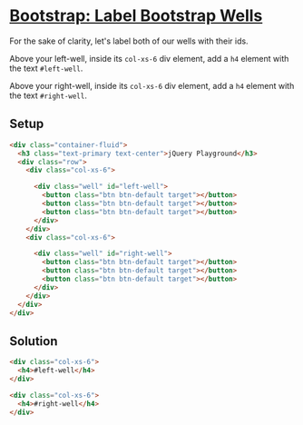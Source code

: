 # [Bootstrap: Label Bootstrap Wells](https://learn.freecodecamp.org/front-end-libraries/bootstrap/label-bootstrap-wells)

For the sake of clarity, let's label both of our wells with their ids.

Above your left-well, inside its `col-xs-6` div element, add a `h4` element with the text `#left-well`.

Above your right-well, inside its `col-xs-6` div element, add a `h4` element with the text `#right-well`.

## Setup
```html
<div class="container-fluid">
  <h3 class="text-primary text-center">jQuery Playground</h3>
  <div class="row">
    <div class="col-xs-6">

      <div class="well" id="left-well">
        <button class="btn btn-default target"></button>
        <button class="btn btn-default target"></button>
        <button class="btn btn-default target"></button>
      </div>
    </div>
    <div class="col-xs-6">

      <div class="well" id="right-well">
        <button class="btn btn-default target"></button>
        <button class="btn btn-default target"></button>
        <button class="btn btn-default target"></button>
      </div>
    </div>
  </div>
</div>
```

## Solution
```html
<div class="col-xs-6">
  <h4>#left-well</h4>
</div>

<div class="col-xs-6">
  <h4>#right-well</h4>
</div>
```